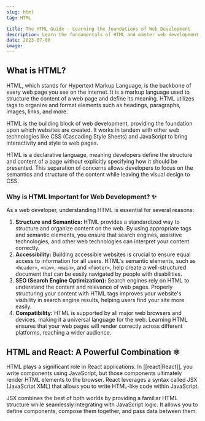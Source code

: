 ```yaml
---
slug: html
tag: HTML

title: The HTML Guide - Learning the foundations of Web Development
description: Learn the fundamentals of HTML and master web development with this comprehensive guide. Explore the power of HTML in creating web pages and improving user experiences.
date: 2023-07-08
image:
---
```

## What is HTML?

HTML, which stands for Hypertext Markup Language, is the backbone of every web page you see on the internet. It is a markup language used to structure the content of a web page and define its meaning. HTML utilizes tags to organize and format elements such as headings, paragraphs, images, links, and more.

HTML is the building block of web development, providing the foundation upon which websites are created. It works in tandem with other web technologies like CSS (Cascading Style Sheets) and JavaScript to bring interactivity and style to web pages.

HTML is a declarative language, meaning developers define the structure and content of a page without explicitly specifying how it should be presented. This separation of concerns allows developers to focus on the semantics and structure of the content while leaving the visual design to CSS.


### Why is HTML Important for Web Development? ✨

As a web developer, understanding HTML is essential for several reasons:

1. **Structure and Semantics:** HTML provides a standardized way to structure and organize content on the web. By using appropriate tags and semantic elements, you ensure that search engines, assistive technologies, and other web technologies can interpret your content correctly.
2. **Accessibility:** Building accessible websites is crucial to ensure equal access to information for all users. HTML's semantic elements, such as `<header>`, `<nav>`, `<main>`, and `<footer>`, help create a well-structured document that can be easily navigated by people with disabilities.
3. **SEO (Search Engine Optimization):** Search engines rely on HTML to understand the content and relevance of web pages. Properly structuring your content with HTML tags improves your website's visibility in search engine results, helping users find your site more easily.
4. **Compatibility:** HTML is supported by all major web browsers and devices, making it a universal language for the web. Learning HTML ensures that your web pages will render correctly across different platforms, reaching a wider audience.

## HTML and React: A Powerful Combination ⚛️

HTML plays a significant role in React applications. In [[react|React]], you write components using JavaScript, but those components ultimately render HTML elements to the browser. React leverages a syntax called JSX (JavaScript XML) that allows you to write HTML-like code within JavaScript.

JSX combines the best of both worlds by providing a familiar HTML structure while seamlessly integrating with JavaScript logic. It allows you to define components, compose them together, and pass data between them.